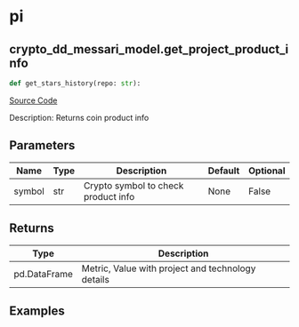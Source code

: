 # pi

## crypto_dd_messari_model.get_project_product_info

```python
def get_stars_history(repo: str):
```
[Source Code](https://github.com/OpenBB-finance/OpenBBTerminal/tree/main/openbb_terminal/decorators.py#L341)

Description: Returns coin product info

## Parameters

| Name | Type | Description | Default | Optional |
| ---- | ---- | ----------- | ------- | -------- |
| symbol | str | Crypto symbol to check product info | None | False |

## Returns

| Type | Description |
| ---- | ----------- |
| pd.DataFrame | Metric, Value with project and technology details |

## Examples

